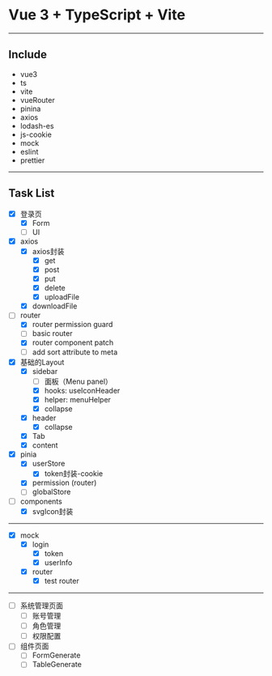 # Vue 3 + TypeScript + Vite
----
## Include
* vue3
* ts
* vite
* vueRouter
* pinina
* axios
* lodash-es
* js-cookie
* mock
* eslint
* prettier
----
## Task List
- [x] 登录页
  - [x] Form
  - [ ] UI
- [x] axios
  - [x] axios封装
    - [x] get
    - [x] post
    - [x] put
    - [x] delete
    - [x] uploadFile
  - [x] downloadFile
- [ ] router
  - [x] router permission guard
  - [ ] basic router
  - [x] router component patch
  - [ ] add sort attribute to meta
- [x] 基础的Layout
  - [x] sidebar
    - [ ] 面板（Menu panel）
    - [X] hooks: useIconHeader
    - [x] helper: menuHelper
    - [x] collapse
  - [x] header
    - [x] collapse
  - [x] Tab
  - [x] content
- [x] pinia
  - [x] userStore
    - [x] token封装-cookie
  - [x] permission (router)
  - [ ] globalStore
- [ ] components
  - [x] svgIcon封装
----
- [x] mock
  - [x] login
    - [x] token
    - [x] userInfo
  - [x] router
    - [x] test router
---
- [ ] 系统管理页面
  - [ ] 账号管理
  - [ ] 角色管理
  - [ ] 权限配置
- [ ] 组件页面
  - [ ] FormGenerate
  - [ ] TableGenerate
